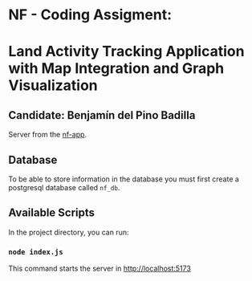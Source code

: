 # NF - Coding Assigment:
# Land Activity Tracking Application with Map Integration and Graph Visualization

## Candidate: Benjamín del Pino Badilla

Server from the [nf-app](https://github.com/benjamindpb/nf-coding-asigment-app-benjamindpb).

## Database

To be able to store information in the database you must first create a postgresql database called `nf_db`.

## Available Scripts

In the project directory, you can run:

### `node index.js`

This command starts the server in [http://localhost:5173](http://localhost:5173)
